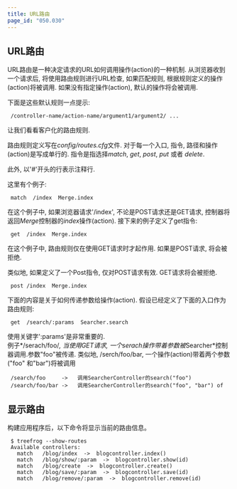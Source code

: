 ```yaml
---
title: URL路由
page_id: "050.030"
---
```


## URL路由

URL路由是一种决定请求的URL如何调用操作(action)的一种机制. 从浏览器收到一个请求后, 将使用路由规则进行URL检查, 如果匹配规则, 根据规则定义的操作(action)将被调用. 如果没有指定操作(action), 默认的操作将会被调用.

下面是这些默认规则一点提示:

```
 /controller-name/action-name/argument1/argument2/ ...
```

让我们看看客户化的路由规则.<br>

路由规则定义写在*config/routes.cfg*文件. 对于每一个入口, 指令, 路径和操作(action)是写成单行的. 指令是指选择*match*, *get*, *post*, *put* 或者 *delete*.

此外, 以'#'开头的行表示注释行.

这里有个例子:

```
 match  /index  Merge.index
```

在这个例子中, 如果浏览器请求'/index', 不论是POST请求还是GET请求, 控制器将返回*Merge*控制器的*index*操作(action). 
接下来的例子定义了get指令:

```
 get  /index  Merge.index
```

在这个例子中, 路由规则仅在使用GET请求时才起作用. 如果是POST请求, 将会被拒绝.

类似地, 如果定义了一个Post指令, 仅对POST请求有效. GET请求将会被拒绝.

```
 post /index  Merge.index
```

下面的内容是关于如何传递参数给操作(action). 假设已经定义了下面的入口作为路由规则:

```
 get  /search/:params  Searcher.search
```

使用关键字':params'是非常重要的.<br>
例子*/serach/foo/*, 当使用GET请求, 一个serach操作带着参数被*Searcher*控制器调用.参数"foo"被传递.
类似地, /serch/foo/bar, 一个操作(action)带着两个参数("foo" 和"bar")将被调用

```
 /search/foo     ->   调用SearcherController的search("foo")
 /search/foo/bar ->   调用SearcherController的search("foo", "bar") of 
```

## 显示路由

构建应用程序后，以下命令将显示当前的路由信息​​。
```
 $ treefrog --show-routes
 Available controllers:
   match   /blog/index  ->  blogcontroller.index()
   match   /blog/show/:param  ->  blogcontroller.show(id)
   match   /blog/create  ->  blogcontroller.create()
   match   /blog/save/:param  ->  blogcontroller.save(id)
   match   /blog/remove/:param  ->  blogcontroller.remove(id)
```

